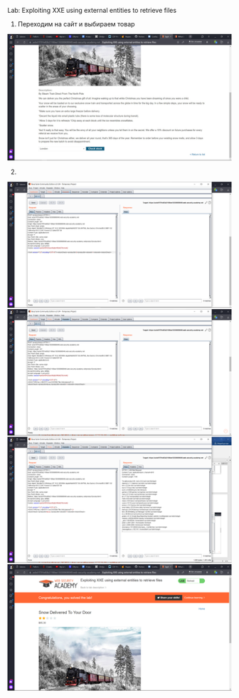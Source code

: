  Lab: Exploiting XXE using external entities to retrieve files
 
 1) Переходим на сайт и выбираем товар
 
 ![](0000.jpg)
 
 2) 
 
 ![](0001.png)
 ![](0002.png)
 ![](0003.png)
 ![](0004.png)
